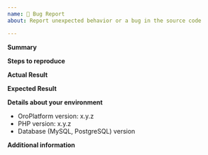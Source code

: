 ```yaml
---
name: 🐛 Bug Report
about: Report unexpected behavior or a bug in the source code 

---
```


**Summary**  
<!-- Description of the issue -->

**Steps to reproduce**  
<!-- Actions required to reproduce the issue  -->

**Actual Result**
<!-- Description of an actual behavior -->

**Expected Result**  
<!-- Suggestions for correct behavior -->

**Details about your environment**
- OroPlatform version: x.y.z
- PHP version: x.y.z
- Database (MySQL, PostgreSQL) version
<!--- 
- [Optional] Server operating system (Windows, Ubuntu, CentOS, RHEL, Fedora, other Linux OS) version and bitness (32-bit, 64-bit)
- [Optional] Installed extensions and any added customizations
- [Optional] Web-server (Apache, Nginx) version and PHP setup method (as a module, or PHP-FPM)
- [Optional] Client operating system (Windows, Linux, MacOS, iOS, Android) version
- [Optional] Client browser and its version
-->
**Additional information**  
<!-- [Optional] Screenshots or relevant excerpts from the web-server and application log files. -->

<!-- For best practices and an issue report example, see https://doc.oroinc.com/community/issues/ -->